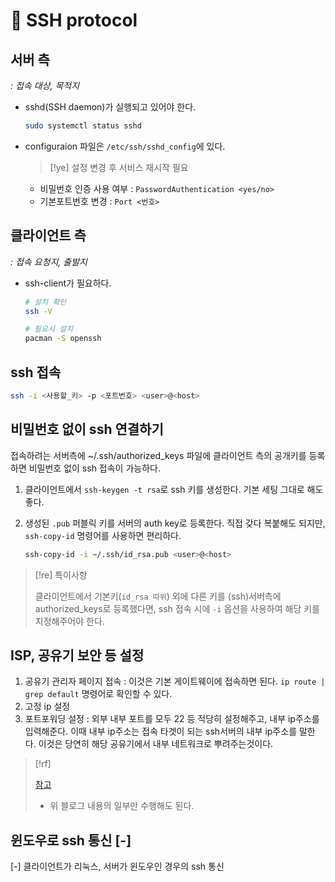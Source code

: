 # 󰏢 SSH protocol



## 서버 측

_: 접속 대상, 목적지_

- sshd(SSH daemon)가 실행되고 있어야 한다.

  ```bash
  sudo systemctl status sshd
  ```

- configuraion 파일은 `/etc/ssh/sshd_config`에 있다.

  > [!ye] 설정 변경 후 서비스 재시작 필요

  - 비밀번호 인증 사용 여부
    : `PasswordAuthentication <yes/no>`
  - 기본포트번호 변경
    : `Port <번호>`


## 클라이언트 측

_: 접속 요청지, 출발지_

- ssh-client가 필요하다.

  ```bash
  # 설치 확인
  ssh -V

  # 필요시 설치
  pacman -S openssh
  ```


## ssh 접속

```bash
ssh -i <사용할_키> -p <포트번호> <user>@<host>
```


## 비밀번호 없이 ssh 연결하기

접속하려는 서버측에 ~/.ssh/authorized_keys 파일에 클라이언트 측의 공개키를 등록하면 비밀번호 없이 ssh 접속이 가능하다.

1. 클라이언트에서 `ssh-keygen -t rsa`로 ssh 키를 생성한다.
   기본 세팅 그대로 해도 좋다.

2. 생성된 `.pub` 퍼블릭 키를 서버의 auth key로 등록한다.
   직접 갖다 복붙해도 되지만, `ssh-copy-id` 명령어를 사용하면 편리하다.

   ```bash
   ssh-copy-id -i ~/.ssh/id_rsa.pub <user>@<host>
   ```

> [!re] 특이사항
>
> 클라이언트에서 기본키(`id_rsa 따위`) 외에 다른 키를 (ssh)서버측에 authorized_keys로 등록했다면, ssh 접속 시에 `-i` 옵션을 사용하여 해당 키를 지정해주어야 한다.


## ISP, 공유기 보안 등 설정

1. 공유기 관리자 페이지 접속
   : 이것은 기본 게이트웨이에 접속하면 된다. `ip route | grep default` 명령어로 확인할 수 있다.
2. 고정 ip 설정
3. 포트포워딩 설정
   : 외부 내부 포트를 모두 22 등 적당히 설정해주고, 내부 ip주소를 입력해준다.
   이때 내부 ip주소는 접속 타겟이 되는 ssh서버의 내부 ip주소를 말한다. 이것은 당연히 해당 공유기에서 내부 네트워크로 뿌려주는것이다.

> [!rf]
>
> [참고](https://happymkh.tistory.com/2)
> - 위 블로그 내용의 일부만 수행해도 된다.


## 윈도우로 ssh 통신 [-]

[-] 클라이언트가 리눅스, 서버가 윈도우인 경우의 ssh 통신
